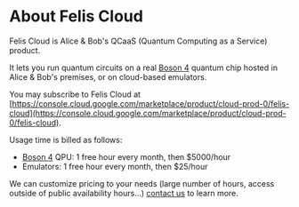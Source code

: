 # About Felis Cloud

Felis Cloud is Alice & Bob's QCaaS (Quantum Computing as a Service) product.

It lets you run quantum circuits on a real [Boson 4](../reference/boson_4_chips.md) quantum chip hosted in Alice & Bob's premises, or on cloud-based emulators.

You may subscribe to Felis Cloud at [https://console.cloud.google.com/marketplace/product/cloud-prod-0/felis-cloud](https://console.cloud.google.com/marketplace/product/cloud-prod-0/felis-cloud).

Usage time is billed as follows:

- [Boson 4](../reference/boson_4_chips.md) QPU: 1 free hour every month, then $5000/hour
- Emulators: 1 free hour every month, then $25/hour

We can customize pricing to your needs (large number of hours, access outside of public availability hours...) [contact us](../contact_us.md) to learn more.